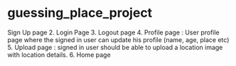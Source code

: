 # guessing_place_project
 Sign Up page 2. Login Page 3. Logout page 4. Profile page :  User profile page where the signed in user can update his profile (name, age, place etc) 5. Upload page : signed in user should be able to upload a location image with  location details. 6. Home page 
